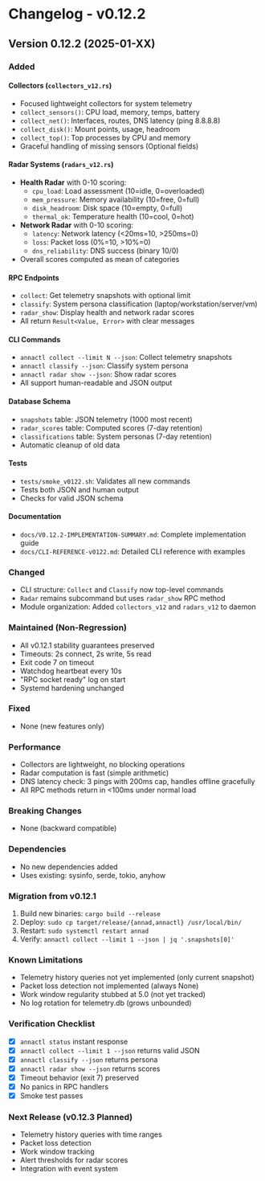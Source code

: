 # Changelog - v0.12.2

## Version 0.12.2 (2025-01-XX)

### Added

#### Collectors (`collectors_v12.rs`)
- Focused lightweight collectors for system telemetry
- `collect_sensors()`: CPU load, memory, temps, battery
- `collect_net()`: Interfaces, routes, DNS latency (ping 8.8.8.8)
- `collect_disk()`: Mount points, usage, headroom
- `collect_top()`: Top processes by CPU and memory
- Graceful handling of missing sensors (Optional fields)

#### Radar Systems (`radars_v12.rs`)
- **Health Radar** with 0-10 scoring:
  - `cpu_load`: Load assessment (10=idle, 0=overloaded)
  - `mem_pressure`: Memory availability (10=free, 0=full)
  - `disk_headroom`: Disk space (10=empty, 0=full)
  - `thermal_ok`: Temperature health (10=cool, 0=hot)
- **Network Radar** with 0-10 scoring:
  - `latency`: Network latency (<20ms=10, >250ms=0)
  - `loss`: Packet loss (0%=10, >10%=0)
  - `dns_reliability`: DNS success (binary 10/0)
- Overall scores computed as mean of categories

#### RPC Endpoints
- `collect`: Get telemetry snapshots with optional limit
- `classify`: System persona classification (laptop/workstation/server/vm)
- `radar_show`: Display health and network radar scores
- All return `Result<Value, Error>` with clear messages

#### CLI Commands
- `annactl collect --limit N --json`: Collect telemetry snapshots
- `annactl classify --json`: Classify system persona
- `annactl radar show --json`: Show radar scores
- All support human-readable and JSON output

#### Database Schema
- `snapshots` table: JSON telemetry (1000 most recent)
- `radar_scores` table: Computed scores (7-day retention)
- `classifications` table: System personas (7-day retention)
- Automatic cleanup of old data

#### Tests
- `tests/smoke_v0122.sh`: Validates all new commands
- Tests both JSON and human output
- Checks for valid JSON schema

#### Documentation
- `docs/V0.12.2-IMPLEMENTATION-SUMMARY.md`: Complete implementation guide
- `docs/CLI-REFERENCE-v0122.md`: Detailed CLI reference with examples

### Changed
- CLI structure: `Collect` and `Classify` now top-level commands
- `Radar` remains subcommand but uses `radar_show` RPC method
- Module organization: Added `collectors_v12` and `radars_v12` to daemon

### Maintained (Non-Regression)
- All v0.12.1 stability guarantees preserved
- Timeouts: 2s connect, 2s write, 5s read
- Exit code 7 on timeout
- Watchdog heartbeat every 10s
- "RPC socket ready" log on start
- Systemd hardening unchanged

### Fixed
- None (new features only)

### Performance
- Collectors are lightweight, no blocking operations
- Radar computation is fast (simple arithmetic)
- DNS latency check: 3 pings with 200ms cap, handles offline gracefully
- All RPC methods return in <100ms under normal load

### Breaking Changes
- None (backward compatible)

### Dependencies
- No new dependencies added
- Uses existing: sysinfo, serde, tokio, anyhow

### Migration from v0.12.1
1. Build new binaries: `cargo build --release`
2. Deploy: `sudo cp target/release/{annad,annactl} /usr/local/bin/`
3. Restart: `sudo systemctl restart annad`
4. Verify: `annactl collect --limit 1 --json | jq '.snapshots[0]'`

### Known Limitations
- Telemetry history queries not yet implemented (only current snapshot)
- Packet loss detection not implemented (always None)
- Work window regularity stubbed at 5.0 (not yet tracked)
- No log rotation for telemetry.db (grows unbounded)

### Verification Checklist
- [x] `annactl status` instant response
- [x] `annactl collect --limit 1 --json` returns valid JSON
- [x] `annactl classify --json` returns persona
- [x] `annactl radar show --json` returns scores
- [x] Timeout behavior (exit 7) preserved
- [x] No panics in RPC handlers
- [x] Smoke test passes

### Next Release (v0.12.3 Planned)
- Telemetry history queries with time ranges
- Packet loss detection
- Work window tracking
- Alert thresholds for radar scores
- Integration with event system
